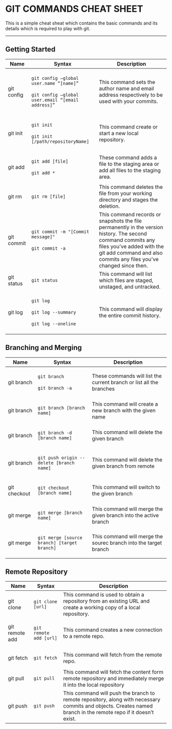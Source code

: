 # GIT COMMANDS CHEAT SHEET

This is a simple cheat sheat which contains the basic commands and its details which is required to play with git.
***

## Getting Started

|Name               |Syntax           |Description                        |
|------------------ |---------------- |---------------------------------- |
|git config|<br>`git config –global user.name “[name]”`<br><br>`git config –global user.email “[email address]” `<br><br>|This command sets the author name and email address respectively to be used with your commits.|
|git init|<br>`git init`<br><br>`git init [/path/repositoryName]`<br><br>|This command create or start a new local repository.|
|git add|<br>`git add [file]`<br><br>`git add *`<br><br>|These command adds a file to the staging area or add all files to the staging area.|
|git rm|<br>`git rm [file]`<br><br>|This command deletes the file from your working directory and stages the deletion.|
|git commit|<br>`git commit -m "[Commit message]"`<br><br>`git commit -a`<br><br>|This command records or snapshots the file permanently in the version history. The second command commits any files you’ve added with the git add command and also commits any files you’ve changed since then.|
|git status|<br>`git status`<br><br>|This command will list which files are staged, unstaged, and untracked.|
|git log|<br>`git log`<br><br>`git log --summary`<br><br>`git log --oneline`<br><br>|This command will display the entire commit history.|

   
## Branching and Merging
|Name               |Syntax           |Description                        |
|------------------ |---------------- |---------------------------------- |
|git branch|<br>`git branch`<br><br>`git branch -a`<br><br>|These commands will list the current branch or list all the branches|
|git branch|<br>`git branch [branch name]`<br><br>|This command will create a new branch with the given name|
|git branch|<br>`git branch -d [branch name]`<br><br>|This command will delete the given branch|
|git branch|<br>`git push origin --delete [branch name]`<br><br>|This command will delete the given branch from remote|
|git checkout|<br>`git checkout [branch name]`<br><br>|This command will switch to the given branch|
|git merge|<br>`git merge [branch name]`<br><br>|This command will merge the given branch into the active branch|
|git merge|<br>`git merge [source branch] [target branch]`<br><br>|This command will merge the sourec branch into the target branch|

      
## Remote Repository

|Name               |Syntax           |Description                        |
|------------------ |---------------- |---------------------------------- |
|git clone|<br>`git clone [url]`<br><br>|This command is used to obtain a repository from an existing URL and create a working copy of a local repository.|
|git remote add|<br>`git remote add [url]`<br><br>|This command creates a new connection to a remote repo.|
|git fetch|<br>`git fetch`<br><br>|This command will fetch from the remote repo.|
|git pull|<br>`git pull`<br><br>|This command will fetch the content form remote repository and immediately merge it into the local repository|
|git push|<br>`git push`<br><br>|This command will push the branch to remote repository, along with necessary commits and objects. Creates named branch in the remote repo if it doesn’t exist.|
